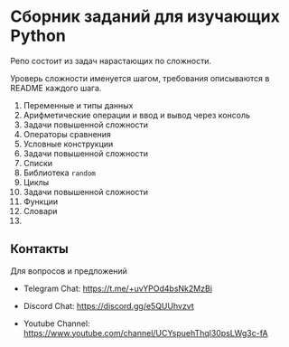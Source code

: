 # Сборник заданий для изучающих Python

Репо состоит из задач нарастающих по сложности. 

Уроверь сложности именуется шагом, требования описываются в README каждого шага.

1. Переменные и типы данных
2. Арифметические операции и ввод и вывод через консоль
3. Задачи повышенной сложности
4. Операторы сравнения
5. Условные конструкции
6. Задачи повышенной сложности
7. Списки
8. Библиотека `random`
9. Циклы
10. Задачи повышенной сложности
11. Функции
12. Словари
13. 

## Контакты
Для вопросов и предложений

* Telegram Chat: https://t.me/+uvYPOd4bsNk2MzBi

* Discord Chat: https://discord.gg/e5QUUhvzvt

* Youtube Channel: https://www.youtube.com/channel/UCYspuehThql30psLWg3c-fA




